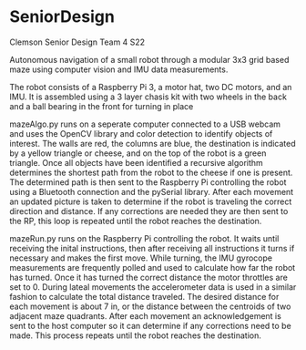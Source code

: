 # SeniorDesign
Clemson Senior Design Team 4 S22

Autonomous navigation of a small robot through a modular 3x3 grid based maze using computer vision and IMU data measurements.

The robot consists of a Raspberry Pi 3, a motor hat, two DC motors, and an IMU. It is assembled using a 3 layer chasis kit with two wheels in the back and a ball bearing in the front for turning in place

mazeAlgo.py runs on a seperate computer connected to a USB webcam and uses the OpenCV library and color detection to identify objects of interest. The walls are red, the columns are blue, the destination is indicated by a yellow triangle or cheese, and on the top of the robot is a green triangle. Once all objects have been identified a recursive algorithm determines the shortest path from the robot to the cheese if one is present. The determined path is then sent to the Raspberry Pi controlling the robot using a Bluetooth connection and the pySerial library. After each movement an updated picture is taken to determine if the robot is traveling the correct direction and distance. If any corrections are needed they are then sent to the RP, this loop is repeated until the robot reaches the destination.

mazeRun.py runs on the Raspberry Pi controlling the robot. It waits until receiving the inital instructions, then after receiving all instructions it turns if necessary and makes the first move. While turning, the IMU gyrocope measurements are frequently polled and used to calculate how far the robot has turned. Once it has turned the correct distance the motor throttles are set to 0. During lateal movements the accelerometer data is used in a similar fashion to calculate the total distance traveled. The desired distance for each movement is about 7 in, or the distance between the centroids of two adjacent maze quadrants. After each movement an acknowledgement is sent to the host computer so it can determine if any corrections need to be made. This process repeats until the robot reaches the destination. 
